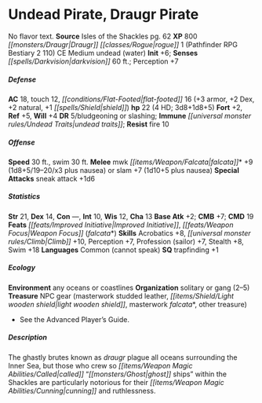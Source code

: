 ﻿---
cssclass: [monsters]
title1: Undead Pirate, Draugr Pirate
desc_short: No flavor text.
title2: Draugr Pirate
CR: 3
sources:
- name: Isles of the Shackles
  page: 62
  link: http://paizo.com/products/btpy8qzx?Pathfinder-Campaign-Setting-Isles-of-the-Shackles
XP: 800
race: Draugr
classes:
- rogue 1 (Pathfinder RPG Bestiary 2 110)
alignment: CE
size: Medium
type: undead
subtypes:
- water
initiative:
  bonus: 6
senses:
  darkvision: 60
AC:
  AC: 18
  touch: 12
  flat_footed: 16
  components:
    armor: 3
    dex: 2
    natural: 2
    shield: 1
HP:
  HP: 22
  long: 3d8+1d8+5
  HD: 4
saves:
  fort: 2
  ref: 5
  will: 4
DR:
- amount: 5
  weakness: bludgeoning or slashing
immunities:
- undead traits
resistances:
  fire: 10
speeds:
  base: 30
  swim: 30
attacks:
  melee:
  - - text: mwk falcata +9 (1d8+5/19-20/x3 plus nausea)
      entries:
      - - damage: 1d8+5
          crit_range: 19-20
          crit_multiplier: 3
        - effect: nausea
      attack: mwk falcata
      bonus:
      - 9
  - - text: slam +7 (1d10+5 plus nausea)
      entries:
      - - damage: 1d10+5
        - effect: nausea
      attack: slam
      bonus:
      - 7
  special:
  - sneak attack +1d6
ability_scores:
  STR: 21
  DEX: 14
  CON:
  INT: 10
  WIS: 12
  CHA: 13
BAB: 2
CMB: 7
CMD: 19
feats:
- name: Improved Initiative
- name: Weapon Focus (falcata)
skills:
  Acrobatics: 8
  Climb: 10
  Perception: 7
  Profession (sailor): 7
  Stealth: 8
  Swim: 18
languages:
- Common (cannot speak)
special_qualities:
- trapfinding +1
ecology:
  environment: any oceans or coastlines
  organization: solitary or gang (2-5)
  treasure_type: NPC Gear
  treasure:
  - masterwork studded leather
  - light wooden shield
  - masterwork falcata
  - other treasure
desc_long: The ghastly brutes known as draugr plague all oceans surrounding the Inner
  Sea, but those who crew so called “ghost ships” within the Shackles are particularly
  notorious for their cunning and ruthlessness.

---

# Undead Pirate, Draugr Pirate
No flavor text.
**Source** Isles of the Shackles pg. 62
**XP** 800
_[[monsters/Draugr|Draugr]]_ _[[classes/Rogue|rogue]]_ 1 (Pathfinder RPG Bestiary 2 110)
CE Medium undead (water)
**Init** +6; **Senses** _[[spells/Darkvision|darkvision]]_ 60 ft.; Perception +7

##### Defense

**AC** 18, touch 12, _[[conditions/Flat-Footed|flat-footed]]_ 16 (+3 armor, +2 Dex, +2 natural, +1 _[[spells/Shield|shield]]_)
**hp** 22 (4 HD; 3d8+1d8+5)
**Fort** +2, **Ref** +5, **Will** +4
**DR** 5/bludgeoning or slashing; **Immune** _[[universal monster rules/Undead Traits|undead traits]]_; **Resist** fire 10

##### Offense
**Speed** 30 ft., swim 30 ft.
**Melee** mwk _[[items/Weapon/Falcata|falcata]]_* +9 (1d8+5/19–20/x3 plus nausea) or slam +7 (1d10+5 plus nausea)
**Special Attacks** sneak attack +1d6

##### Statistics
**Str** 21, **Dex** 14, **Con** —, **Int** 10, **Wis** 12, **Cha** 13
**Base Atk** +2; **CMB** +7; **CMD** 19
**Feats** _[[feats/Improved Initiative|Improved Initiative]]_, _[[feats/Weapon Focus|Weapon Focus]]_ (_falcata_*)
**Skills** Acrobatics +8, _[[universal monster rules/Climb|Climb]]_ +10, Perception +7, Profession (sailor) +7, Stealth +8, Swim +18
**Languages** Common (cannot speak)
**SQ** trapfinding +1

##### Ecology

**Environment** any oceans or coastlines
**Organization** solitary or gang (2–5)
**Treasure** NPC gear (masterwork studded leather, _[[items/Shield/Light wooden shield|light wooden shield]]_, masterwork _falcata_*, other treasure)
* See the Advanced Player’s Guide.

##### Description

The ghastly brutes known as _draugr_ plague all oceans surrounding the Inner Sea, but those who crew so _[[items/Weapon Magic Abilities/Called|called]]_ “_[[monsters/Ghost|ghost]]_ ships” within the Shackles are particularly notorious for their _[[items/Weapon Magic Abilities/Cunning|cunning]]_ and ruthlessness.